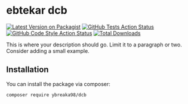 # ebtekar dcb

[![Latest Version on Packagist](https://img.shields.io/packagist/v/ybreaka98/dcb.svg?style=flat-square)](https://packagist.org/packages/ybreaka98/dcb)
[![GitHub Tests Action Status](https://img.shields.io/github/actions/workflow/status/ybreaka98/dcb/run-tests.yml?branch=main&label=tests&style=flat-square)](https://github.com/ybreaka98/dcb/actions?query=workflow%3Arun-tests+branch%3Amain)
[![GitHub Code Style Action Status](https://img.shields.io/github/actions/workflow/status/ybreaka98/dcb/fix-php-code-style-issues.yml?branch=main&label=code%20style&style=flat-square)](https://github.com/ybreaka98/dcb/actions?query=workflow%3A"Fix+PHP+code+style+issues"+branch%3Amain)
[![Total Downloads](https://img.shields.io/packagist/dt/ybreaka98/dcb.svg?style=flat-square)](https://packagist.org/packages/ybreaka98/dcb)

This is where your description should go. Limit it to a paragraph or two. Consider adding a small example.

## Installation

You can install the package via composer:

```bash
composer require ybreaka98/dcb
```
